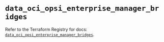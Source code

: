 # `data_oci_opsi_enterprise_manager_bridges`

Refer to the Terraform Registry for docs: [`data_oci_opsi_enterprise_manager_bridges`](https://registry.terraform.io/providers/oracle/oci/7.19.0/docs/data-sources/opsi_enterprise_manager_bridges).
